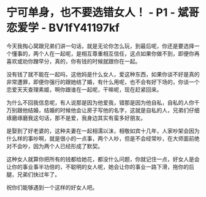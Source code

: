 # 宁可单身，也不要选错女人！ - P1 - 斌哥恋爱学 - BV1fY41197kf

今天我掏心窝跟兄弟们讲一句话，就是无论你怎么玩，到最后呢，你还是要选择一个懂事的，两个人在一起呢，是相互尊重相互信任，这点如果你做不到，即便你再喜欢或劝你蹭早分，真的，你有钱的时候就跟你在一起。

没有钱了就不能在一起吗，这他妈是什么女人，爱这种东西，如果你谈不好是真的非常遭罪，即便你强行的跟她结了婚，有什么用呢，也不会有好下场的，你谈一个恋爱天天查理素姬，啊你跟谁在一起呢，干嘛呢，现在赶紧回来。

为什么不回我信息呢，有人说那是因为他爱我，错那是因为他自私，自私的人你千万别跟他结婚，结婚的时候他会让房子写他的名字，这就是自私的人，兄弟们仔细琢磨琢磨我这句话，那不是爱，我身边其实有蛮多好朋友。

是娶到了好老婆的，这种夫妻在一起相濡以沫，相敬如宾十几年，人家吵架会因为什么样的事吵啊，就是很小的一点事，两个人吵，但是不会经常吵，在大师面前绝对不会吵，因为两个人已经形成了默契。

这种女人就算你把所有的钱都给她花，都没什么问题，你就记住一点，好女人是会让你的事业事半功倍的，不聪明的女人呢，她会让你的事业一路下滑，拖你的后腿，兄弟们快过年了。

祝你们能够遇到一个这样的好女人吧。